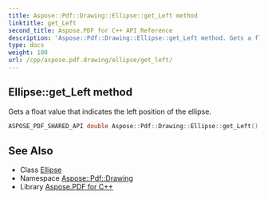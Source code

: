 ```yaml
---
title: Aspose::Pdf::Drawing::Ellipse::get_Left method
linktitle: get_Left
second_title: Aspose.PDF for C++ API Reference
description: 'Aspose::Pdf::Drawing::Ellipse::get_Left method. Gets a float value that indicates the left position of the ellipse in C++.'
type: docs
weight: 100
url: /cpp/aspose.pdf.drawing/ellipse/get_left/
---
```

## Ellipse::get_Left method


Gets a float value that indicates the left position of the ellipse.

```cpp
ASPOSE_PDF_SHARED_API double Aspose::Pdf::Drawing::Ellipse::get_Left() const
```

## See Also

* Class [Ellipse](../)
* Namespace [Aspose::Pdf::Drawing](../../)
* Library [Aspose.PDF for C++](../../../)
